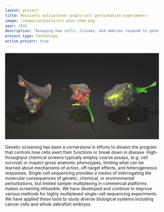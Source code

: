 ```yaml
---
layout: project
title: Massively multiplexed single-cell perturbation experiments
image: /images/projects/sci-plex-chem.png
year: 2020
description: "Assaying how cells, tissues, and embryos respond to genetic, chemical, or environmental perturbations via single-cell sequencing"
project_type: Technology
active_project: true
---
```


![](/images/projects/sci-chem-blender-umap.jpg)

Genetic screening has been a cornerstone in efforts to dissect the program that controls how cells exert their functions or break down in disease. High-throughput chemical screens typically employ coarse assays, (e.g. cell survival) or inspect gross anatomic phenotypes, limiting what can be learned about mechanisms of action, off-target effects, and heterogeneous responses. Single-cell sequencing provides a means of interrogating the molecular consequences of genetic, chemical, or environmental perturbations, but limited sample multiplexing in commercial platforms makes screening infeasible. We have developed and continue to improve various methods for highly multiplexed single-cell sequencing experiments. We have applied these tools to study diverse biological systems including cancer cells and whole zebrafish embryos.


<!-- ![](/images/projects/sci-RNA.png)

Single-cell RNA-Seq reports the mRNA abundances of every gene in the genome in many individual cells in a single experiment. In collaboration with [Jay Shendure's lab](http://krishna.gs.washington.edu/) and scientists at [Illumina](http://www.illumina.com/), we recently developed sci-RNA-seq, which uses combinatorial cellular indexing, captures transcriptomes for tens of thousands of cells in a single experiment for a fraction of the cost of alternative methods.  The technique scales sublinearly in time and cost, enabling the profiling of all the cells in whole animals.   -->